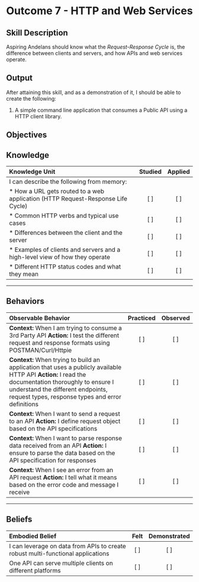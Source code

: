 # Outcome 7 - HTTP and Web Services

**Skill Description**
----------
Aspiring Andelans should know what the *Request-Response Cycle* is, the difference between clients and servers, and how APIs and web services operate.


**Output**
----------
After attaining this skill, and as a demonstration of it, I should be able to create the following:

1. A simple command line application that consumes a Public API using a HTTP client library.


**Objectives**
----------

## **Knowledge**


| Knowledge Unit   |      Studied      | Applied |
|:-------------|:------------------:|:--------:|
| I can describe the following from memory: | | |
| * How a URL gets routed to a web application (HTTP Request-Response Life Cycle) | [ ] | [ ]  |
| * Common HTTP verbs and typical use cases |   [ ]   |   [ ] |
| * Differences between the client and the server | [ ] |    [ ] |
| * Examples of clients and servers and a high-level view of how they operate | [ ] |    [ ] |
| * Different HTTP status codes and what they mean | [ ] |    [ ] |


----------


## **Behaviors**


| Observable Behavior   |      Practiced      | Observed |
|:-------------|:------------------:|:--------:|
| **Context:** When I am trying to consume a 3rd Party API **Action:** I test the different request and response formats using POSTMAN/Curl/Httpie | [ ] | [ ]  |
| **Context:** When trying to build an application that uses a publicly available HTTP API **Action:** I read the documentation thoroughly to ensure I understand the different endpoints, request types, response types and error definitions | [ ] |    [ ] |
| **Context:** When I want to send a request to an API **Action:** I define request object based on the API specifications |   [ ]   |   [ ] |
| **Context:** When I want to parse response data received from an API **Action:** I ensure to parse the data based on the API specification for responses |   [ ]   |   [ ] |
| **Context:** When I see an error from an API request **Action:** I tell what it means based on the error code and message I receive | [ ] |    [ ] |

----------


## **Beliefs**


| Embodied Belief   |      Felt      | Demonstrated |
|:-------------|:------------------:|:--------:|
| I can leverage on data from APIs to create robust multi-functional applications  |   [ ]   |   [ ] |
| One API can serve multiple clients on different platforms |   [ ]   |   [ ] |
